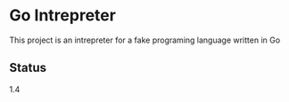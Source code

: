 # Go Intrepreter

This project is an intrepreter for a fake programing language written in Go

## Status

1.4
